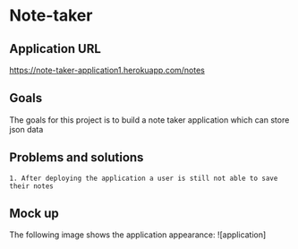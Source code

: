 # Note-taker

## Application URL
https://note-taker-application1.herokuapp.com/notes

## Goals
The goals for this project is to build a note taker application which can store json data

## Problems and solutions
```
1. After deploying the application a user is still not able to save their notes
```

## Mock up
The following image shows the application appearance:
![application]
